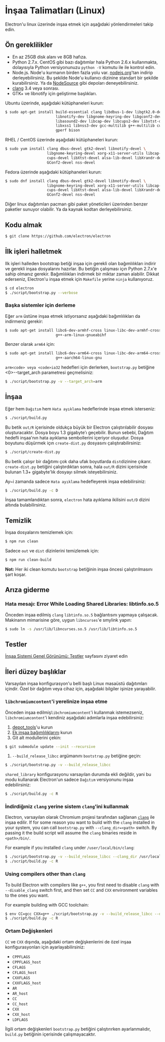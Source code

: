 # İnşaa Talimatları (Linux)

Electron'u linux üzerinde inşaa etmek için aşağıdaki yönlendirmeleri takip edin.

## Ön gereklilikler

* En az 25GB disk alanı ve 8GB hafıza.
* Python 2.7.x. CentOS gibi bazı dağıtımlar hala Python 2.6.x kullanmakta, dolayısıyla Python versiyonunuzu `python -V` komutu ile ile kontrol edin.
* Node.js. Node'u kurmanın birden fazla yolu var. [nodejs.org](http://nodejs.org)'tan indirip derleyebilirsiniz. Bu şekilde Node'u kullanıcı dizinine standart bir şekilde kurabilirsiniz. Ya da [NodeSource](https://nodesource.com/blog/nodejs-v012-iojs-and-the-nodesource-linux-repositories) gibi depoları deneyebilirsiniz.
* [clang](https://clang.llvm.org/get_started.html) 3.4 veya sonrası.
* GTK+ ve libnotify için geliştirme başlıkları.

Ubuntu üzerinde, aşağıdaki kütüphaneleri kurun:

```sh
$ sudo apt-get install build-essential clang libdbus-1-dev libgtk2.0-dev \
                       libnotify-dev libgnome-keyring-dev libgconf2-dev \
                       libasound2-dev libcap-dev libcups2-dev libxtst-dev \
                       libxss1 libnss3-dev gcc-multilib g++-multilib curl \
                       gperf bison
```

RHEL / CentOS üzerinde aşağıdaki kütüphaneleri kurun:

```sh
$ sudo yum install clang dbus-devel gtk2-devel libnotify-devel \
                   libgnome-keyring-devel xorg-x11-server-utils libcap-devel \
                   cups-devel libXtst-devel alsa-lib-devel libXrandr-devel \
                   GConf2-devel nss-devel
```

Fedora üzerinde aşağıdaki kütüphaneleri kurun:

```sh
$ sudo dnf install clang dbus-devel gtk2-devel libnotify-devel \
                   libgnome-keyring-devel xorg-x11-server-utils libcap-devel \
                   cups-devel libXtst-devel alsa-lib-devel libXrandr-devel \
                   GConf2-devel nss-devel
```

Diğer linux dağıtımları pacman gibi paket yöneticileri üzerinden benzer paketler sunuyor olabilir. Ya da kaynak kodtan derleyebilirsiniz.

## Kodu almak

```sh
$ git clone https://github.com/electron/electron
```

## İlk işleri halletmek

Ilk işleri halleden bootstrap betiği inşaa için gerekli olan bağımlılıkları indirir ve gerekli inşaa dosyalarını hazırlar. Bu betiğin çalışması içın Python 2.7.x'e sahip olmanız gerekir. Bağımlılıkları indirmek bir miktar zaman alabilir. Dikkat ederseniz, Electron'u inşaa etmek için `Makefile` yerine `ninja` kullanıyoruz.

```sh
$ cd electron
$ ./script/bootstrap.py --verbose
```

### Başka sistemler için derleme

Eğer `arm` üstüne inşaa etmek istiyorsanız aşağıdaki bağımlılıkları da indirmeniz gerekir:

```sh
$ sudo apt-get install libc6-dev-armhf-cross linux-libc-dev-armhf-cross \
                       g++-arm-linux-gnueabihf
```

Benzer olarak `arm64` için:

```sh
$ sudo apt-get install libc6-dev-arm64-cross linux-libc-dev-arm64-cross \
                       g++-aarch64-linux-gnu
```

`arm<code> veya <code>ia32` hedefleri için derlerken, `bootstrap.py` betiğine <0>--target_arch</code> parametresi geçmelisiniz:

```sh
$ ./script/bootstrap.py -v --target_arch=arm
```

## İnşaa

Eğer hem `Dağıtım` hem `Hata ayıklama` hedeflerinde inşaa etmek isterseniz:

```sh
$ ./script/build.py
```

Bu betik `out/R` içerisinde oldukça büyük bir Electron çalıştırılabilir dosyası oluşturacaktır. Dosya boyu 1.3 gigabyte'ı geçebilir. Bunun sebebi, Dağıtım hedefli inşaa'nın hata ayıklama sembollerini içeriyor oluşudur. Dosya boyutunu düşürmek içın `create-dist.py` dosyasını çalıştırabilirsiniz:

```sh
$ ./script/create-dist.py
```

Bu betik çalışır bir dağıtımı çok daha ufak boyutlarda `dist`dizinine çıkarır. `create-dist.py` betiğini çalıştırdıktan sonra, hala `out/R` dizini içerisinde bulunan 1.3+ gigabyte'lık dosyayı silmek isteyebilirsiniz.

Ay~i zamanda sadece `Hata ayıklama` hedefleyerek inşaa edebilirsiniz:

```sh
$ ./script/build.py -c D
```

İnşaa tamamlandıktan sonra, `electron` hata ayıklama ikilisini `out/D` dizini altında bulabilirsiniz.

## Temizlik

İnşaa dosyalarını temizlemek için:

```sh
$ npm run clean
```

Sadece `out` ve `dist` dizinlerini temizlemek için:

```sh
$ npm run clean-build
```

**Not:** Her iki clean komutu `bootstrap` betiğinin inşaa öncesi çalıştırılmasını şart koşar.

## Arıza giderme

### Hata mesajı: Error While Loading Shared Libraries: libtinfo.so.5

Önceden inşaa edilmiş `clang` `libtinfo.so.5` bağlantısını yapmaya çalışacak. Makinanın mimarisine göre, uygun `libncurses`'e smylink yapın:

```sh
$ sudo ln -s /usr/lib/libncurses.so.5 /usr/lib/libtinfo.so.5
```

## Testler

[İnşaa Sistemi Genel Görünümü: Testler](build-system-overview.md#tests) sayfasını ziyaret edin

## İleri düzey başlıklar

Varsayılan inşaa konfigurasyon'u belli başlı Linux masaüstü dağıtımları içindir. Özel bir dağıtım veya cihaz için, aşağıdaki bilgiler işinize yarayabilir.

### `libchromiumcontent`'i yerelinize inşaa etme

Önceden inşaa edilmiş`libchromiumcontent`'i kullanmak istemezseniz, `libchromiumcontent`'i kendiniz aşağıdaki adımlarla inşaa edebilirsiniz:

1. [depot_tools](https://chromium.googlesource.com/chromium/src/+/master/docs/linux_build_instructions.md#Install)'u kurun
2. [Ek inşaa bağımlılıklarını](https://chromium.googlesource.com/chromium/src/+/master/docs/linux_build_instructions.md#Install-additional-build-dependencies) kurun
3. Git alt modullerini çekin:

```sh
$ git submodule update --init --recursive
```

1. `--build_release_libcc` argümanını `bootstrap.py` betiğine geçin:

```sh
$ ./script/bootstrap.py -v --build_release_libcc
```

`shared_library` konfigurasyonu varsayılan durumda ekli değildir, yani bu modu kullanarak Electron'un sadece `Dağıtım` versiyonunu inşaa edebilirsiniz:

```sh
$ ./script/build.py -c R
```

### İndirdiğıniz `clang` yerine sistem `clang`'ini kullanmak

Electron, varsayılan olarak Chromium projesi tarafından sağlanan [`clang`](https://clang.llvm.org/get_started.html) ile inşaa edilir. If for some reason you want to build with the `clang` installed in your system, you can call `bootstrap.py` with `--clang_dir=<path>` switch. By passing it the build script will assume the `clang` binaries reside in `<path>/bin/`.

For example if you installed `clang` under `/user/local/bin/clang`:

```sh
$ ./script/bootstrap.py -v --build_release_libcc --clang_dir /usr/local
$ ./script/build.py -c R
```

### Using compilers other than `clang`

To build Electron with compilers like `g++`, you first need to disable `clang` with `--disable_clang` switch first, and then set `CC` and `CXX` environment variables to the ones you want.

For example building with GCC toolchain:

```sh
$ env CC=gcc CXX=g++ ./script/bootstrap.py -v --build_release_libcc --disable_clang
$ ./script/build.py -c R
```

### Ortam Değişkenleri

`CC` ve `CXX` dışında, aşağıdaki ortam değişkenlerini de özel inşaa konfigurasyonları için ayarlayabilirsiniz:

* `CPPFLAGS`
* `CPPFLAGS_host`
* `CFLAGS`
* `CFLAGS_host`
* `CXXFLAGS`
* `CXXFLAGS_host`
* `AR`
* `AR_host`
* `CC`
* `CC_host`
* `CXX`
* `CXX_host`
* `LDFLAGS`

İlgili ortam değişkenleri `bootstrap.py` betiğini çalıştırırken ayarlanmalıdır, `build.py` betiğinin içerisinde çalışmayacaktır.
